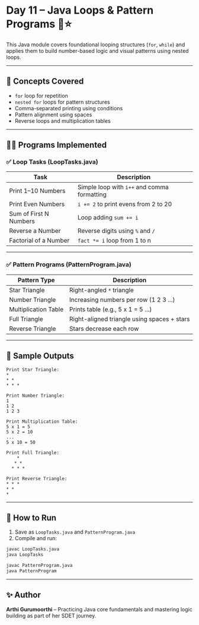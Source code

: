 
# Day 11 – Java Loops & Pattern Programs 🔁⭐

This Java module covers foundational looping structures (`for`, `while`) and applies them to build number-based logic and visual patterns using nested loops.

---

## 📘 Concepts Covered

- `for` loop for repetition
- `nested for` loops for pattern structures
- Comma-separated printing using conditions
- Pattern alignment using spaces
- Reverse loops and multiplication tables

---

## 🧑‍💻 Programs Implemented

### ✅ Loop Tasks (LoopTasks.java)

| Task                        | Description                                |
|----------------------------|--------------------------------------------|
| Print 1–10 Numbers         | Simple loop with `i++` and comma formatting |
| Print Even Numbers         | `i += 2` to print evens from 2 to 20        |
| Sum of First N Numbers     | Loop adding `sum += i`                      |
| Reverse a Number           | Reverse digits using `%` and `/`           |
| Factorial of a Number      | `fact *= i` loop from 1 to n                |

---

### ✅ Pattern Programs (PatternProgram.java)

| Pattern Type              | Description                                  |
|--------------------------|----------------------------------------------|
| Star Triangle             | Right-angled `*` triangle                    |
| Number Triangle           | Increasing numbers per row (1 2 3 ...)       |
| Multiplication Table      | Prints table (e.g., 5 x 1 = 5 ...)           |
| Full Triangle             | Right-aligned triangle using spaces + stars |
| Reverse Triangle          | Stars decrease each row                     |

---

## 🧪 Sample Outputs

```
Print Star Triangle:
*
* *
* * *

Print Number Triangle:
1
1 2
1 2 3

Print Multiplication Table:
5 x 1 = 5
5 x 2 = 10
...
5 x 10 = 50

Print Full Triangle:
    *
   * *
  * * *

Print Reverse Triangle:
* * *
* *
*
```

---

## 🚀 How to Run

1. Save as `LoopTasks.java` and `PatternProgram.java`
2. Compile and run:
```bash
javac LoopTasks.java
java LoopTasks

javac PatternProgram.java
java PatternProgram
```

---

## ✨ Author

**Arthi Gurumoorthi** – Practicing Java core fundamentals and mastering logic building as part of her SDET journey.
